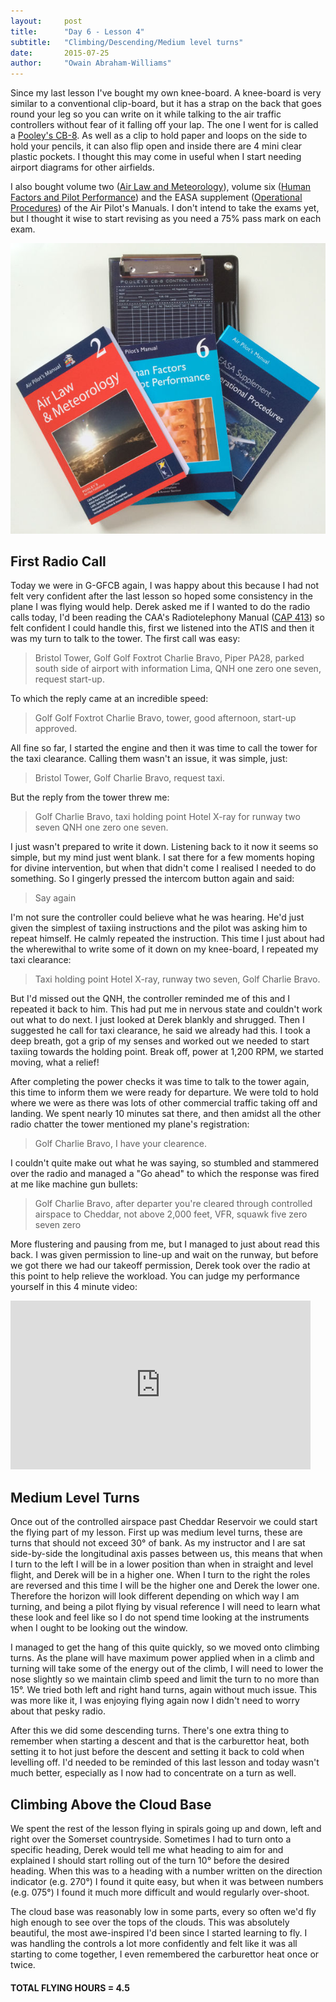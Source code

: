 ```yaml
---
layout:     post
title:      "Day 6 - Lesson 4"
subtitle:   "Climbing/Descending/Medium level turns"
date:       2015-07-25
author:     "Owain Abraham-Williams"
---
```


Since my last lesson I've bought my own knee-board. A knee-board is very similar to a
conventional clip-board, but it has a strap on the back that goes round your leg so you
can write on it while talking to the air traffic controllers without fear of it falling
off your lap. The one I went for is called a [Pooley's CB-8](//www.pooleys.com/prod_detail.cfm?product_id=115).
As well as a clip to hold paper and loops on the side to hold your pencils, it can also
flip open and inside there are 4 mini clear plastic pockets. I thought this may come in
useful when I start needing airport diagrams for other airfields.

I also bought volume two ([Air Law and Meteorology](//www.pooleys.com/prod_detail.cfm?product_id=810)),
volume six ([Human Factors and Pilot Performance](//www.pooleys.com/prod_detail.cfm?product_id=6))
and the EASA supplement ([Operational Procedures](//www.pooleys.com/prod_detail.cfm?product_id=2426))
of the Air Pilot's Manuals. I don't intend to take the exams yet, but I thought it wise to
start revising as you need a 75% pass mark on each exam.

![Pooley's CB-8 knee-board, Air Law and Meteorology, Human Factors and Pilot Performance & EASA supplement - Operational Procedures](/img/2015-07-25-day-6-01.jpg)

## First Radio Call

Today we were in G-GFCB again, I was happy about this because I had not felt very
confident after the last lesson so hoped some consistency in the plane I was flying would
help. Derek asked me if I wanted to do the radio calls today, I'd been reading the CAA's
Radiotelephony Manual ([CAP 413](https://www.caa.co.uk/cap413)) so felt confident I could
handle this, first we listened into the ATIS and then it was my turn to talk to the tower.
The first call was easy:

> Bristol Tower, Golf Golf Foxtrot Charlie Bravo, Piper PA28, parked south side of airport
> with information Lima, QNH one zero one seven, request start-up.

To which the reply came at an incredible speed:

> Golf Golf Foxtrot Charlie Bravo, tower, good afternoon, start-up approved.

All fine so far, I started the engine and then it was time to call the tower for the taxi
clearance. Calling them wasn't an issue, it was simple, just:

> Bristol Tower, Golf Charlie Bravo, request taxi.

But the reply from the tower threw me:

> Golf Charlie Bravo, taxi holding point Hotel X-ray for runway two seven QNH one zero one
> seven.

I just wasn't prepared to write it down. Listening back to it now it seems so simple, but
my mind just went blank. I sat there for a few moments hoping for divine intervention, but
when that didn't come I realised I needed to do something. So I gingerly pressed the
intercom button again and said:

> Say again

I'm not sure the controller could believe what he was hearing. He'd just given the
simplest of taxiing instructions and the pilot was asking him to repeat himself. He calmly
repeated the instruction. This time I just about had the wherewithal to write some of it
down on my knee-board, I repeated my taxi clearance:

> Taxi holding point Hotel X-ray, runway two seven, Golf Charlie Bravo.

But I'd missed out the QNH, the controller reminded me of this and I repeated it back to
him. This had put me in nervous state and couldn't work out what to do next. I just looked
at Derek blankly and shrugged. Then I suggested he call for taxi clearance, he said we
already had this. I took a deep breath, got a grip of my senses and worked out we needed
to start taxiing towards the holding point. Break off, power at 1,200 RPM, we started
moving, what a relief!

After completing the power checks it was time to talk to the tower again, this time to
inform them we were ready for departure. We were told to hold where we were as there was
lots of other commercial traffic taking off and landing. We spent nearly 10 minutes sat
there, and then amidst all the other radio chatter the tower mentioned my plane's
registration:

> Golf Charlie Bravo, I have your clearence.

I couldn't quite make out what he was saying, so stumbled and stammered over the radio and
managed a "Go ahead" to which the response was fired at me like machine gun bullets:

> Golf Charlie Bravo, after departer you're cleared through controlled airspace to
> Cheddar, not above 2,000 feet, VFR, squawk five zero seven zero

More flustering and pausing from me, but I managed to just about read this back. I was
given permission to line-up and wait on the runway, but before we got there we had our
takeoff permission, Derek took over the radio at this point to help relieve the workload.
You can judge my performance yourself in this 4 minute video:

<iframe width="480" height="270" src="https://www.youtube.com/embed/PfQiDFT1aNQ" frameborder="0" allowfullscreen></iframe>

## Medium Level Turns

Once out of the controlled airspace past Cheddar Reservoir we could start the flying part
of my lesson. First up was medium level turns, these are turns that should not exceed
30&deg; of bank. As my instructor and I are sat side-by-side the longitudinal axis passes
between us, this means that when I turn to the left I will be in a lower position than
when in straight and level flight, and Derek will be in a higher one. When I turn to the
right the roles are reversed and this time I will be the higher one and Derek the lower
one. Therefore the horizon will look different depending on which way I am turning, and
being a pilot flying by visual reference I will need to learn what these look and feel
like so I do not spend time looking at the instruments when I ought to be looking out the
window.

I managed to get the hang of this quite quickly, so we moved onto climbing turns. As the
plane will have maximum power applied when in a climb and turning will take some of the
energy out of the climb, I will need to lower the nose slightly so we maintain climb speed
and limit the turn to no more than 15&deg;. We tried both left and right hand turns, again
without much issue. This was more like it, I was enjoying flying again now I didn't need
to worry about that pesky radio.

After this we did some descending turns. There's one extra thing to remember when starting
a descent and that is the carburettor heat, both setting it to hot just before the descent
and setting it back to cold when levelling off. I'd needed to be reminded of this last
lesson and today wasn't much better, especially as I now had to concentrate on a turn as
well.

## Climbing Above the Cloud Base

We spent the rest of the lesson flying in spirals going up and down, left and right over
the Somerset countryside. Sometimes I had to turn onto a specific heading, Derek would
tell me what heading to aim for and explained I should start rolling out of the turn
10&deg; before the desired heading. When this was to a heading with a number written on
the direction indicator (e.g. 270&deg;) I found it quite easy, but when it was between
numbers (e.g. 075&deg;) I found it much more difficult and would regularly over-shoot.

The cloud base was reasonably low in some parts, every so often we'd fly high enough to
see over the tops of the clouds. This was absolutely beautiful, the most awe-inspired I'd
been since I started learning to fly. I was handling the controls a lot more confidently
and felt like it was all starting to come together, I even remembered the carburettor heat
once or twice.

#### TOTAL FLYING HOURS = 4.5